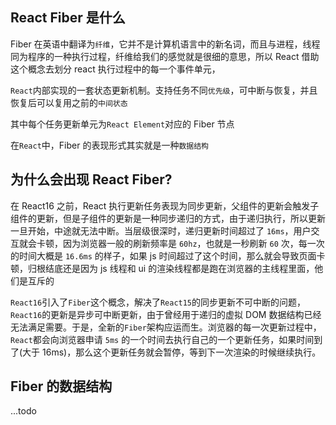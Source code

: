 ## React Fiber 是什么

Fiber 在英语中翻译为`纤维`，它并不是计算机语言中的新名词，而且与进程，线程同为程序的一种执行过程，纤维给我们的感觉就是很细的意思，所以 React 借助这个概念去划分 react 执行过程中的每一个事件单元，

`React`内部实现的一套状态更新机制。支持任务不同`优先级`，可中断与恢复，并且恢复后可以复用之前的`中间状态`

其中每个任务更新单元为`React Element`对应的 Fiber 节点

在`React`中，Fiber 的表现形式其实就是一种`数据结构`

## 为什么会出现 React Fiber?

在 React16 之前，React 执行更新任务表现为同步更新，父组件的更新会触发子组件的更新，但是子组件的更新是一种同步递归的方式，由于递归执行，所以更新一旦开始，中途就无法中断。当层级很深时，递归更新时间超过了 `16ms`，用户交互就会卡顿，因为浏览器一般的刷新频率是 `60hz`，也就是一秒刷新 `60` 次，每一次的时间大概是 `16.6ms` 的样子，如果 js 时间超过了这个时间，那么就会导致页面卡顿，归根结底还是因为 js 线程和 ui 的渲染线程都是跑在浏览器的主线程里面，他们是互斥的

`React16`引入了`Fiber`这个概念，解决了`React15`的同步更新不可中断的问题，`React16`的更新是异步可中断更新，由于曾经用于递归的虚拟 DOM 数据结构已经无法满足需要。于是，全新的`Fiber`架构应运而生。浏览器的每一次更新过程中，`React`都会向浏览器申请 `5ms` 的一个时间去执行自己的一个更新任务，如果时间到了(大于 16ms)，那么这个更新任务就会暂停，等到下一次渲染的时候继续执行。

## Fiber 的数据结构

...todo
